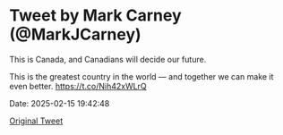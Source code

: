 # Tweet by Mark Carney (@MarkJCarney)

This is Canada, and Canadians will decide our future.

This is the greatest country in the world — and together we can make it even better. https://t.co/Nih42xWLrQ

Date: 2025-02-15 19:42:48

[Original Tweet](https://x.com/MarkJCarney/status/1890849258368127348)
